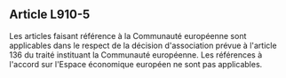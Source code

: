 Article L910-5
----
Les articles faisant référence à la Communauté européenne sont applicables dans
le respect de la décision d'association prévue à l'article 136 du traité
instituant la Communauté européenne. Les références à l'accord sur l'Espace
économique européen ne sont pas applicables.
